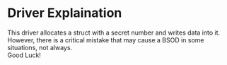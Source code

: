 # Driver Explaination
This driver allocates a struct with a secret number and writes data into it.<br>
However, there is a critical mistake that may cause a BSOD in some situations, not always.<br>
Good Luck!
